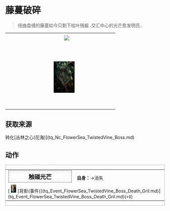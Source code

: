# 藤蔓破碎  
> 扭曲盘缠的藤蔓如今只剩下枯叶残躯..交汇中心的光芒愈发明亮..  
  
<table class="table table-bordered" data-toggle="table"  data-show-header="false"><thead style="display:none"><tr ><th  style="width:50%;text-align:left;vertical-align:top;"  data-sortable="true"  >title</th><th  style="width:50%;text-align:left;vertical-align:top;"  ></th></tr></thead><tr ><td  style="width:50%;text-align:left;vertical-align:top;"  ></td><td  style="width:50%;text-align:left;vertical-align:top;"  ><div style="float:right; margin:5px"><div class="gamecard" style="width:150px; height:225px;"><a href="tq_Event_FlowerSea_TwistedVine_Boss_Death.md" style="color:black"><img class="bg" decoding="async" src="Sprite/BG_SandFront.png" href="a.md" style="max-width:150px;max-height:225px;"><img decoding="async" src="Sprite/tq/TwistedVine_Boss(1).jpg" class="cardimageNoBack" style="transform: translate(-50%, 0%) scale(0.4398826979472141);"><span style="font-size: 25px;">藤蔓破碎</span></a></div></div></td></tr></tbody></table>  
  
## 获取来源  
<div style="display:inline-block"><div class="gamedatalist" style="text-align:left;min-width:200px;min-height:0px;"><div style="display:inline-block"><div style="display:inline-block;vertical-align:middle;">转化</div><div style="display:inline-block;vertical-align:middle;">[丛林之心(花海)](tq_Nc_FlowerSea_TwistedVine_Boss.md)</div></div></div></div>  
  
## 动作  
<div  style="border:1px solid #BBB"><table><tr><td rowspan="2" style="width:200px;text-align:center;font-size:1.3em;font-weight:bold"><div style="padding:5px;border:1px dashed #333"><div>触碰光芒</div></div></td><td></td></tr><tr><td><b>自身：</b>→消失</td></tr><tr><td colspan="2">[<div style="width:25px;display:inline-block;text-align:center"><img decoding="async" src="Sprite/tq/TwistedVine_Boss_Death_Gril(1).jpg" href="a.md" style="max-width:25px;max-height:25px;"></div>[背影(事件)](tq_Event_FlowerSea_TwistedVine_Boss_Death_Gril.md)](tq_Event_FlowerSea_TwistedVine_Boss_Death_Gril.md)(<span style="font-family:ui-monospace"><b>+1</b></span>)</td></tr></table></div>  
  
  


<script>document.title="藤蔓破碎 - 卡牌生存百科 Card Survival Wiki";</script>